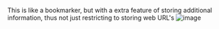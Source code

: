 This is like a bookmarker, but with a extra feature of storing additional information, thus not just restricting to storing web URL's
![image](https://github.com/KillingJoke10/LeadsFinder_JS/assets/153262483/990ae597-5cbc-4e6a-b03a-5827c4653e34)
